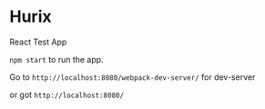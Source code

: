 # Hurix
React Test App

`npm start` to run the app.


Go to `http://localhost:8080/webpack-dev-server/` for dev-server


or got `http://localhost:8080/`

